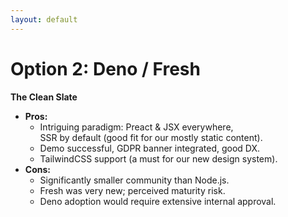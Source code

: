 ```yaml
---
layout: default
---
```


<h1>Option 2: Deno / Fresh</h1>

<p><strong>The Clean Slate</strong></p>

<ul>
  <li v-click><strong>Pros:</strong>
    <ul>
      <li>Intriguing paradigm: Preact &amp; JSX everywhere, <br>SSR by default (good fit for our mostly static content).</li>
      <li>Demo successful, GDPR banner integrated, good DX.</li>
      <li>TailwindCSS support (a must for our new design system).</li>
    </ul>
  </li>
  <li v-click><strong>Cons:</strong>
    <ul>
      <li>Significantly smaller community than Node.js.</li>
      <li>Fresh was very new; perceived maturity risk.</li>
      <li>Deno adoption would require extensive internal approval.</li>
    </ul>
  </li>
</ul>

<CornerLogo src="/2025-04-23/fresh-logo.svg" alt="Deno/Fresh Logo" height="250px" /> 

<!-- 
Deno founder is Ryan Dahl

Deno Deploy could be downsizing, from 35 to 12 to 7. 

Could be this an indicator of their health as a JS Runtime?
-->